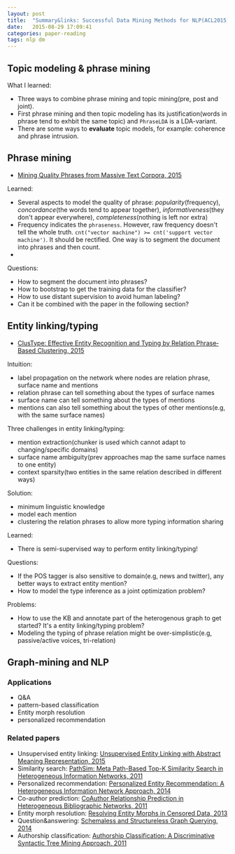 ```yaml
---
layout: post
title:  "Summary&links: Successful Data Mining Methods for NLP(ACL2015)"
date:   2015-08-29 17:09:41
categories: paper-reading
tags: nlp dm
---
```


## Topic modeling & phrase mining

What I learned:

- Three ways to combine phrase mining and topic mining(pre, post and joint).
- First phrase mining and then topic modeling has its justification(words in phrase tend to exhbit the same topic) and `PhraseLDA` is a LDA-variant.
- There are some  ways to **evaluate** topic models, for example: coherence and phrase intrusion.


## Phrase mining

- [Mining Quality Phrases from Massive Text Corpora, 2015](http://research.microsoft.com/apps/pubs/default.aspx?id=241783)

Learned:

- Several aspects to model the quality of phrase: *popularity*(frequency), *concordance*(the words tend to appear together), *informativeness*(they don't appear everywhere), *completeness*(nothing is left nor extra)
- Frequency indicates the `phraseness`. However, raw frequency doesn't tell the whole truth. `cnt("vector machine") >= cnt('support vector machine')`. It should be rectified. One way is to segment the document into phrases and then count.
- 

Questions:

- How to segment the document into phrases?
- How to bootstrap to get the training data for the classifier?
- How to use distant supervision to avoid human labeling?
- Can it be combined with the paper in the following section?


## Entity linking/typing

- [ClusType: Effective Entity Recognition and Typing by Relation Phrase‐Based Clustering, 2015](http://web.engr.illinois.edu/~xren7/fp611-ren.pdf)

Intuition:

- label propagation on the network where nodes are relation phrase, surface name and mentions
- relation phrase can tell something about the types of surface names
- surface name can tell something about the types of mentions
- mentions can also tell something about the types of other mentions(e.g, with the same surface names)


Three challenges in entity linking/typing:

- mention extraction(chunker is used which cannot adapt to changing/specific domains)
- surface name ambiguity(prev approaches map the same surface names to one entity)
- context sparsity(two entities in the same relation described in different ways)

Solution:

- minimum linguistic knowledge
- model each mention
- clustering the relation phrases to allow more typing information sharing

Learned:

- There is semi-supervised way to perform entity linking/typing!

Questions:

- If the POS tagger is also sensitive to domain(e.g, news and twitter), any better ways to extract entity mention?
- How to model the type inference as a joint optimization problem?

Problems:
- How to use the KB and annotate part of the heterogenous graph to get started? It's a entity linking/typing problem?
- Modeling the typing of phrase relation might be over-simplistic(e.g, passive/active voices, tri-relation)


## Graph-mining and NLP

### Applications
- Q&A
- pattern-based classification
- Entity morph resolution
- personalized recommendation

### Related papers

- Unsupervised entity linking: [Unsupervised Entity Linking with Abstract Meaning Representation, 2015](http://nlp.cs.rpi.edu/paper/amrel.pdf)
- Similarity search: [PathSim: Meta Path-Based Top-K Similarity Search in Heterogeneous Information Networks, 2011](http://www-dev.ccs.neu.edu/home/yzsun/papers/vldb11_topKSim.pdf)
- Personalized recommendation: [Personalized Entity Recommendation: A Heterogeneous Information Network Approach, 2014](http://web.engr.illinois.edu/~hanj/pdf/wsdm14_xyu.pdf)
- Co-author prediction: [CoAuthor Relationship Prediction in Heterogeneous Bibliographic Networks, 2011](http://www.ccs.neu.edu/home/yzsun/papers/asonam11_pathpredict.pdf)
- Entity morph resolution: [Resolving Entity Morphs in Censored Data, 2013](http://www.aclweb.org/anthology/P13-1107)
- Question&answering: [Schemaless and Structureless Graph Querying, 2014](http://www.vldb.org/pvldb/vol7/p565-yang.pdf)
- Authorship classification: [Authorship Classification: A Discriminative Syntactic Tree Mining Approach, 2011](http://hanj.cs.illinois.edu/pdf/sigir11_skim.pdf)


